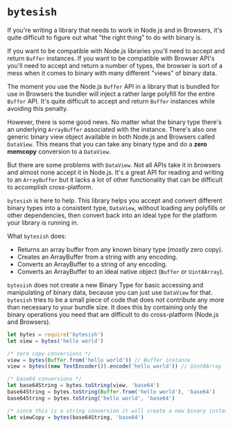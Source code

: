 # `bytesish`

If you're writing a library that needs to work in Node.js and in Browsers,
it's quite difficult to figure out what "the right thing" to do with binary
is.

If you want to be compatible with Node.js libraries you'll need to accept
and return `Buffer` instances. If you want to be compatible with Browser API's
you'll need to accept and return a number of types, the browser is sort of a mess
when it comes to binary with many different "views" of binary data.

The moment you use the Node.js `Buffer` API in a library that is bundled for
use in Browsers the bundler will inject a rather large polyfill for the entire
`Buffer` API. It's quite difficult to accept and return `Buffer` instances while
avoiding this penalty.

However, there is some good news. No matter what the binary type there's an underlying
`ArrayBuffer` associated with the instance. There's also one generic binary view object
available in both Node.js and Browsers called `DataView`. This means that you can take
any binary type and do a **zero memcopy** conversion to a `DataView`.

But there are some problems with `DataView`. Not all APIs take it in browsers and almost
none accept it in Node.js. It's a great API for reading and writing to an `ArrayBuffer`
but it lacks a lot of other functionality that can be difficult to accomplish cross-platform.

`bytesish` is here to help. This library helps you accept and convert different binary types
into a consistent type, `DataView`, without loading any polyfills or other dependencies, then
convert back into an ideal type for the platform your library is running in.

What `bytesish` does:

* Returns an array buffer from any known binary type (*mostly* zero copy).
* Creates an ArrayBuffer from a string with any encoding.
* Converts an ArrayBuffer to a string of any encoding.
* Converts an ArrayBuffer to an ideal native object (`Buffer` or `Uint8Array`).

`bytesish` does not create a new Binary Type for basic accessing and manipulating of
binary data, because you can just use `DataView` for that. `bytesish` tries to be a
small piece of code that does not contribute any more than necessary to your bundle size.
It does this by containing only the binary operations you need that are difficult to
do cross-platform (Node.js and Browsers).

```javascript
let bytes = require('bytesish')
let view = bytes('hello world')

/* zero copy conversions */
view = bytes(Buffer.from('hello world')) // Buffer instance
view = bytes((new TextEncoder()).encode('hello world')) // Uint8Array

/* base64 conversions */
let base64String = bytes.toString(view, 'base64')
base64String = bytes.toString(Buffer.from('hello world'), 'base64')
base64String = bytes.toString('hello world', 'base64')

/* since this is a string conversion it will create a new binary instance */
let viewCopy = bytes(base64String, 'base64')
```

